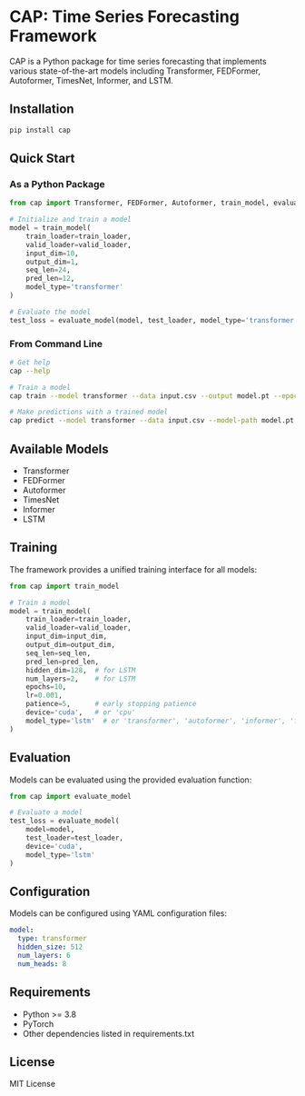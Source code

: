 # CAP: Time Series Forecasting Framework

CAP is a Python package for time series forecasting that implements various state-of-the-art models including Transformer, FEDFormer, Autoformer, TimesNet, Informer, and LSTM.

## Installation

```bash
pip install cap
```

## Quick Start

### As a Python Package

```python
from cap import Transformer, FEDFormer, Autoformer, train_model, evaluate_model

# Initialize and train a model
model = train_model(
    train_loader=train_loader,
    valid_loader=valid_loader,
    input_dim=10,
    output_dim=1,
    seq_len=24,
    pred_len=12,
    model_type='transformer'
)

# Evaluate the model
test_loss = evaluate_model(model, test_loader, model_type='transformer')
```

### From Command Line

```bash
# Get help
cap --help

# Train a model
cap train --model transformer --data input.csv --output model.pt --epochs 10 --lr 0.001

# Make predictions with a trained model
cap predict --model transformer --data input.csv --model-path model.pt --output predictions.csv
```

## Available Models

- Transformer
- FEDFormer
- Autoformer
- TimesNet
- Informer
- LSTM

## Training

The framework provides a unified training interface for all models:

```python
from cap import train_model

# Train a model
model = train_model(
    train_loader=train_loader,
    valid_loader=valid_loader,
    input_dim=input_dim,
    output_dim=output_dim,
    seq_len=seq_len,
    pred_len=pred_len,
    hidden_dim=128,  # for LSTM
    num_layers=2,    # for LSTM
    epochs=10,
    lr=0.001,
    patience=5,      # early stopping patience
    device='cuda',   # or 'cpu'
    model_type='lstm'  # or 'transformer', 'autoformer', 'informer', 'fedformer'
)
```

## Evaluation

Models can be evaluated using the provided evaluation function:

```python
from cap import evaluate_model

# Evaluate a model
test_loss = evaluate_model(
    model=model,
    test_loader=test_loader,
    device='cuda',
    model_type='lstm'
)
```

## Configuration

Models can be configured using YAML configuration files:

```yaml
model:
  type: transformer
  hidden_size: 512
  num_layers: 6
  num_heads: 8
```

## Requirements

- Python >= 3.8
- PyTorch
- Other dependencies listed in requirements.txt

## License

MIT License

